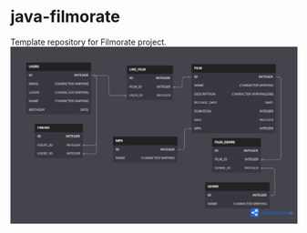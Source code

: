 # java-filmorate
Template repository for Filmorate project.
![Схема БД](https://github.com/Zazhigina/java-filmorate/blob/558e3f7dbcdca4037b7290eaf15e9806e93401ca/database.png)
